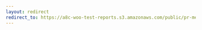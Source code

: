 ```yaml
---
layout: redirect
redirect_to: https://a8c-woo-test-reports.s3.amazonaws.com/public/pr-merge/41014/e2e/index.html
---
```

